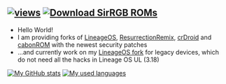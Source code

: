 [![views](https://komarev.com/ghpvc/?username=SirRGB&color=0FCF0F)](https://github.com/antonkomarev/github-profile-views-counter)
[![Download SirRGB ROMs](https://img.shields.io/sourceforge/dt/sirrgb-roms.svg)](https://sourceforge.net/projects/sirrgb-roms/files)
-

- Hello World!
- I am providing forks of [LineageOS](https://github.com/LineageOS-Revived), [ResurrectionRemix](https://github.com/ResurrectionRemix-Revived), [crDroid](https://github.com/crDroid-Revived) and [cabonROM](https://github.com/carbonROM-Experimental) with the newest security patches
- ...and currently work on my [LineageOS fork](https://github.com/droid-legacy) for legacy devices, which do not need all the hacks in Lineage OS UL (3.18)

[![My GitHub stats](https://github-readme-stats-git-masterrstaa-rickstaa.vercel.app/api?username=SirRGB&show_icons=true&theme=github_dark&hide_border=true)](https://github.com/SirRGB)
[![My used languages](https://github-readme-stats-git-masterrstaa-rickstaa.vercel.app/api/top-langs/?username=SirRGB&langs_count=14&theme=github_dark&hide_border=true&layout=compact)](https://github.com/SirRGB)

<!-- [ArrowOS](https://github.com/ArrowOS-Revived), [AICP](https://github.com/AICP-Revived) -->
